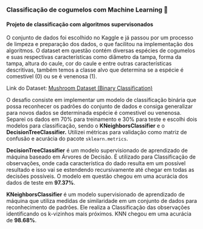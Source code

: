 ### **Classificação de cogumelos com Machine Learning 🍄**

#### **Projeto de classificação com algoritmos supervisonados**

O conjunto de dados foi escolhido no Kaggle e já passou por um processo de limpeza e preparação dos dados, o que facilitou na implementação dos algoritmos. O dataset em questão contém diversas espécies de cogumelos e suas respectivas características como diâmetro da tampa, forma da tampa, altura do caule, cor do caule e entre outras características descritivas, também temos a classe alvo que determina se a espécie é comestivel (0) ou se é venenosa (1).

Link do Dataset: [Mushroom Dataset (Binary Classification)](https://www.kaggle.com/datasets/prishasawhney/mushroom-dataset/data)

O desafio consiste em implementar um modelo de classificação binária que possa reconhecer os padrões do conjunto de dados e consiga generalizar para novos dados se determinada espécie é comestivel ou venenosa. Separei os dados em 70% para treinamento e 30% para teste e escolhi dois modelos para classificação, sendo o **KNeighborsClassifier** e o **DecisionTreeClassifier.** Utilizei métricas para validação como matriz de confusão e acurácia do pacote `sklearn.metrics`.

**DecisionTreeClassifier** é um modelo supervisionado de aprendizado de máquina baseado em Árvores de Decisão. É utilizado para Classificação de observações, onde cada característica do dado resulta em um possível resultado e isso vai se estendendo recursivamente até chegar em todas as decisões possíveis. O modelo em questão chegou em uma acurácia dos dados de teste em **97.37%**.

**KNeighborsClassifier** é um modelo supervisionado de aprendizado de máquina que utiliza medidas de similaridade em um conjunto de dados para reconhecimento de padrões. Ele realiza a Classificação das observações identificando os k-vizinhos mais próximos. KNN chegou em uma acurácia de **98.68%**.